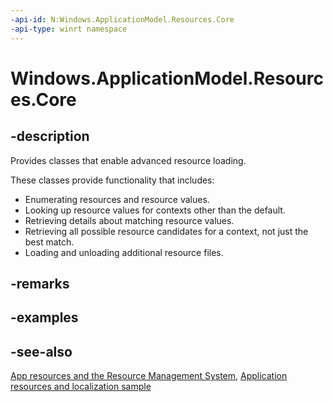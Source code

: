 ```yaml
---
-api-id: N:Windows.ApplicationModel.Resources.Core
-api-type: winrt namespace
---
```


# Windows.ApplicationModel.Resources.Core

## -description

Provides classes that enable advanced resource loading.

These classes provide functionality that includes:

+ Enumerating resources and resource values.
+ Looking up resource values for contexts other than the default.
+ Retrieving details about matching resource values.
+ Retrieving all possible resource candidates for a context, not just the best match.
+ Loading and unloading additional resource files.

## -remarks

## -examples

## -see-also

[App resources and the Resource Management System](/windows/uwp/app-resources/), [Application resources and localization sample](https://github.com/Microsoft/Windows-universal-samples/tree/master/Samples/ApplicationResources)